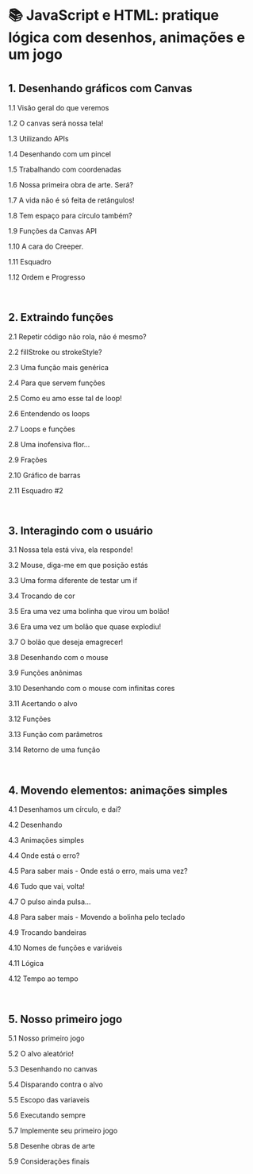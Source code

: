 <h1>📚 JavaScript e HTML: pratique lógica com desenhos, animações e um jogo<h1>

<h2>1. Desenhando gráficos com Canvas </h2>
<p>1.1 Visão geral do que veremos</p>
<p>1.2 O canvas será nossa tela!</p>
<p>1.3 Utilizando APIs</p>
<p>1.4 Desenhando com um pincel</p>
<p>1.5 Trabalhando com coordenadas</p>
<p>1.6 Nossa primeira obra de arte. Será?</p>
<p>1.7 A vida não é só feita de retângulos!</p>
<p>1.8 Tem espaço para círculo também?</p>
<p>1.9 Funções da Canvas API</p>
<p>1.10 A cara do Creeper.</p>
<p>1.11 Esquadro</p>
<p>1.12 Ordem e Progresso</p><br>

<h2>2. Extraindo funções</h2>
<p>2.1 Repetir código não rola, não é mesmo?</p>
<p>2.2 fillStroke ou strokeStyle?</p>
<p>2.3 Uma função mais genérica</p>
<p>2.4 Para que servem funções</p>
<p>2.5 Como eu amo esse tal de loop!</p>
<p>2.6 Entendendo os loops</p>
<p>2.7 Loops e funções</p>
<p>2.8 Uma inofensiva flor…</p>
<p>2.9 Frações</p>
<p>2.10 Gráfico de barras</p>
<p>2.11 Esquadro #2</p><br>

<h2>3. Interagindo com o usuário</h2>
<p>3.1 Nossa tela está viva, ela responde!</p>
<p>3.2 Mouse, diga-me em que posição estás</p>
<p>3.3 Uma forma diferente de testar um if</p>
<p>3.4 Trocando de cor</p>
<p>3.5 Era uma vez uma bolinha que virou um bolão!</p>
<p>3.6 Era uma vez um bolão que quase explodiu!</p>
<p>3.7 O bolão que deseja emagrecer!</p>
<p>3.8 Desenhando com o mouse</p>
<p>3.9 Funções anônimas</p>
<p>3.10 Desenhando com o mouse com infinitas cores</p>
<p>3.11 Acertando o alvo</p>
<p>3.12 Funções</p>
<p>3.13 Função com parâmetros</p>
<p>3.14 Retorno de uma função</p><br>

<h2>4. Movendo elementos: animações simples</h2>
<p>4.1 Desenhamos um círculo, e daí?</p>
<p>4.2 Desenhando</p>
<p>4.3 Animações simples</p>
<p>4.4 Onde está o erro?</p>
<p>4.5 Para saber mais - Onde está o erro, mais uma vez?</p>
<p>4.6 Tudo que vai, volta!</p>
<p>4.7 O pulso ainda pulsa…</p>
<p>4.8 Para saber mais - Movendo a bolinha pelo teclado</p>
<p>4.9 Trocando bandeiras</p>
<p>4.10 Nomes de funções e variáveis</p>
<p>4.11 Lógica</p>
<p>4.12 Tempo ao tempo</p><br>

<h2>5. Nosso primeiro jogo</h2>
<p>5.1 Nosso primeiro jogo</p>
<p>5.2 O alvo aleatório!</p>
<p>5.3 Desenhando no canvas</p>
<p>5.4 Disparando contra o alvo</p>
<p>5.5 Escopo das variaveis</p>
<p>5.6 Executando sempre</p>
<p>5.7 Implemente seu primeiro jogo</p>
<p>5.8 Desenhe obras de arte</p>
<p>5.9 Considerações finais</p>
